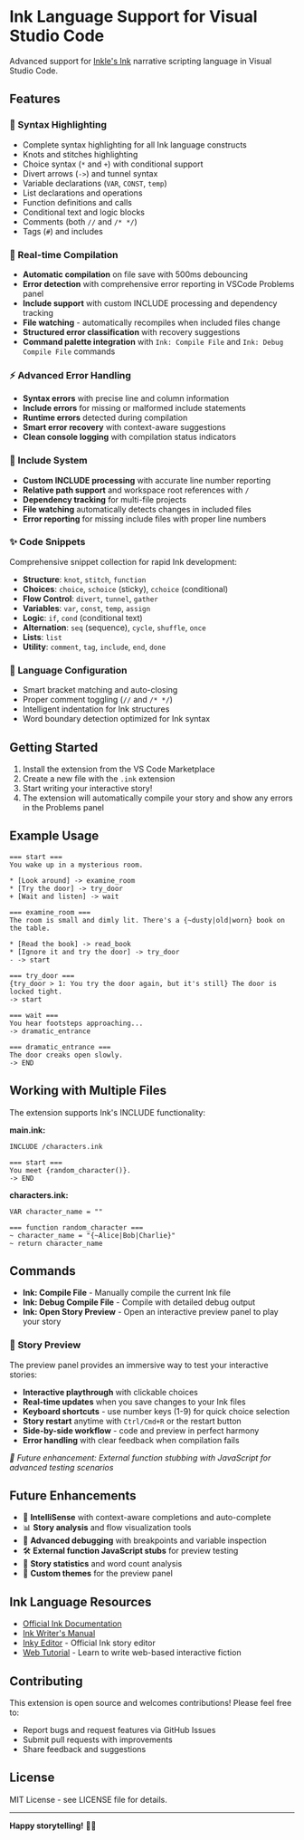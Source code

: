 # Ink Language Support for Visual Studio Code

Advanced support for [Inkle's Ink](https://www.inklestudios.com/ink/) narrative scripting language in Visual Studio Code.

## Features

### 🎨 Syntax Highlighting
- Complete syntax highlighting for all Ink language constructs
- Knots and stitches highlighting
- Choice syntax (`*` and `+`) with conditional support
- Divert arrows (`->`) and tunnel syntax
- Variable declarations (`VAR`, `CONST`, `temp`)
- List declarations and operations
- Function definitions and calls
- Conditional text and logic blocks
- Comments (both `//` and `/* */`)
- Tags (`#`) and includes

### 🔧 Real-time Compilation
- **Automatic compilation** on file save with 500ms debouncing
- **Error detection** with comprehensive error reporting in VSCode Problems panel
- **Include support** with custom INCLUDE processing and dependency tracking
- **File watching** - automatically recompiles when included files change
- **Structured error classification** with recovery suggestions
- **Command palette integration** with `Ink: Compile File` and `Ink: Debug Compile File` commands

### ⚡ Advanced Error Handling
- **Syntax errors** with precise line and column information
- **Include errors** for missing or malformed include statements
- **Runtime errors** detected during compilation
- **Smart error recovery** with context-aware suggestions
- **Clean console logging** with compilation status indicators

### 📁 Include System
- **Custom INCLUDE processing** with accurate line number reporting
- **Relative path support** and workspace root references with `/`
- **Dependency tracking** for multi-file projects
- **File watching** automatically detects changes in included files
- **Error reporting** for missing include files with proper line numbers

### ✨ Code Snippets
Comprehensive snippet collection for rapid Ink development:

- **Structure**: `knot`, `stitch`, `function`
- **Choices**: `choice`, `schoice` (sticky), `cchoice` (conditional)
- **Flow Control**: `divert`, `tunnel`, `gather`
- **Variables**: `var`, `const`, `temp`, `assign`
- **Logic**: `if`, `cond` (conditional text)
- **Alternation**: `seq` (sequence), `cycle`, `shuffle`, `once`
- **Lists**: `list`
- **Utility**: `comment`, `tag`, `include`, `end`, `done`

### 🔧 Language Configuration
- Smart bracket matching and auto-closing
- Proper comment toggling (`//` and `/* */`)
- Intelligent indentation for Ink structures
- Word boundary detection optimized for Ink syntax

## Getting Started

1. Install the extension from the VS Code Marketplace
2. Create a new file with the `.ink` extension
3. Start writing your interactive story!
4. The extension will automatically compile your story and show any errors in the Problems panel

## Example Usage

```ink
=== start ===
You wake up in a mysterious room.

* [Look around] -> examine_room
* [Try the door] -> try_door
+ [Wait and listen] -> wait

=== examine_room ===
The room is small and dimly lit. There's a {~dusty|old|worn} book on the table.

* [Read the book] -> read_book
* [Ignore it and try the door] -> try_door
- -> start

=== try_door ===
{try_door > 1: You try the door again, but it's still} The door is locked tight.
-> start

=== wait ===
You hear footsteps approaching...
-> dramatic_entrance

=== dramatic_entrance ===
The door creaks open slowly.
-> END
```

## Working with Multiple Files

The extension supports Ink's INCLUDE functionality:

**main.ink:**
```ink
INCLUDE /characters.ink

=== start ===
You meet {random_character()}.
-> END
```

**characters.ink:**
```ink
VAR character_name = ""

=== function random_character ===
~ character_name = "{~Alice|Bob|Charlie}"
~ return character_name
```

## Commands

- **Ink: Compile File** - Manually compile the current Ink file
- **Ink: Debug Compile File** - Compile with detailed debug output
- **Ink: Open Story Preview** - Open an interactive preview panel to play your story

### 📖 Story Preview

The preview panel provides an immersive way to test your interactive stories:

- **Interactive playthrough** with clickable choices
- **Real-time updates** when you save changes to your Ink files  
- **Keyboard shortcuts** - use number keys (1-9) for quick choice selection
- **Story restart** anytime with `Ctrl/Cmd+R` or the restart button
- **Side-by-side workflow** - code and preview in perfect harmony
- **Error handling** with clear feedback when compilation fails

*🚀 Future enhancement: External function stubbing with JavaScript for advanced testing scenarios*

## Future Enhancements

- 🧠 **IntelliSense** with context-aware completions and auto-complete
- 📊 **Story analysis** and flow visualization tools
- 🔧 **Advanced debugging** with breakpoints and variable inspection
- 🛠️ **External function JavaScript stubs** for preview testing
- 📝 **Story statistics** and word count analysis
- 🎨 **Custom themes** for the preview panel

## Ink Language Resources

- [Official Ink Documentation](https://github.com/inkle/ink/tree/master/Documentation)
- [Ink Writer's Manual](https://github.com/inkle/ink/blob/master/Documentation/WritingWithInk.md)
- [Inky Editor](https://github.com/inkle/inky) - Official Ink story editor
- [Web Tutorial](https://www.inklestudios.com/ink/web-tutorial/) - Learn to write web-based interactive fiction

## Contributing

This extension is open source and welcomes contributions! Please feel free to:

- Report bugs and request features via GitHub Issues
- Submit pull requests with improvements
- Share feedback and suggestions

## License

MIT License - see LICENSE file for details.

---

**Happy storytelling!** 📖✨ 